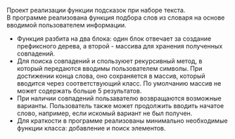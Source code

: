 Проект реализации функции подсказок при наборе текста.  
В программе реализована функция подбора слов из словаря на основе вводимой пользователем информации.  
- Функция разбита на два блока: один блок отвечает за создание префиксного дерева, а второй - массива для хранения полученных совпадений.  
- Для поиска совпадений и спользуюет рекурсивный метод, в который передаются вводимы пользователем символы. При достижении конца слова, оно сохраняется в массив, который вводится через соответствующий класс. По умолчанию массив не может содержать больше 5 результатов.  
- При наличии совпадений пользавателю возвращаются возможные варианты. Пользователь также может продолжить вводить начатое слово, например, если искомый вариант не был получен.  
- Для краткости в программе реализованы минимально необходимые функции класса: добавление и поиск элементов.
